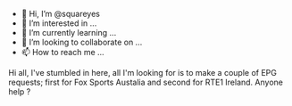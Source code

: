 - 👋 Hi, I’m @squareyes
- 👀 I’m interested in ...
- 🌱 I’m currently learning ...
- 💞️ I’m looking to collaborate on ...
- 📫 How to reach me ...

<!---
squareyes/squareyes is a ✨ special ✨ repository because its `README.md` (this file) appears on your GitHub profile.
You can click the Preview link to take a look at your changes.
--->Hi all, I've stumbled in here, all I'm looking for is to make a couple of EPG requests; first for Fox Sports Austalia and second for RTE1 Ireland. Anyone help ?
